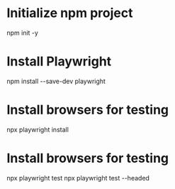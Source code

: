 
# Initialize npm project
npm init -y

# Install Playwright
npm install --save-dev playwright

# Install browsers for testing
npx playwright install


# Install browsers for testing
npx playwright test
npx playwright test --headed
